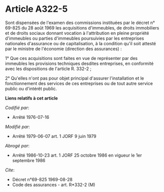# Article A322-5

Sont dispensées de l'examen des commissions instituées par le décret n° 69-825 du 28 août 1969 les acquisitions d'immeubles,
de droits immobiliers et de droits sociaux donnant vocation à l'attribution en pleine propriété d'immeubles ou parties
d'immeubles poursuivies par les entreprises nationales d'assurance ou de capitalisation, à la condition qu'il soit attesté
par le ministre de l'économie (direction des assurances) :

1° Que ces acquisitions sont faites en vue de représenter par des immeubles les provisions techniques desdites entreprises,
en conformité avec les dispositions de l'article R. 332-2 ;

2° Qu'elles n'ont pas pour objet principal d'assurer l'installation et le fonctionnement des services de ces entreprises ou
de tout autre service public ou d'intérêt public.

**Liens relatifs à cet article**

_Codifié par_:

  - Arrêté 1976-07-16

_Modifié par_:

  - Arrêté 1979-06-07 art. 1 JORF 9 juin 1979

_Abrogé par_:

  - Arrêté 1986-10-23 art. 1 JORF 25 octobre 1986 en vigueur le 1er septembre 1986

_Cite_:

  - Décret n°69-825 1969-08-28
  - Code des assurances - art. R*332-2 (M)
